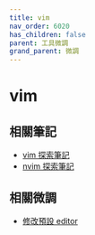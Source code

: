 ```yaml
---
title: vim
nav_order: 6020
has_children: false
parent: 工具微調
grand_parent: 微調
---
```



# vim

## 相關筆記

* [vim 探索筆記](https://samwhelp.github.io/note-about-vim/)
* [nvim 探索筆記](https://samwhelp.github.io/note-about-nvim/)


## 相關微調

* [修改預設 editor](https://samwhelp.github.io/note-about-manjaro/read/adjustment/env/editor.html)
